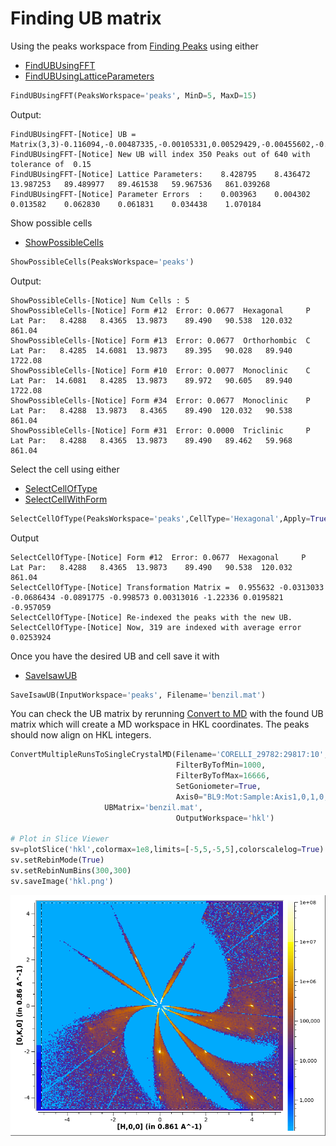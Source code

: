 # Finding UB matrix

Using the peaks workspace from [Finding Peaks](peaks.md) using either
* [FindUBUsingFFT](http://docs.mantidproject.org/nightly/algorithms/FindUBUsingFFT.html)
* [FindUBUsingLatticeParameters](http://docs.mantidproject.org/nightly/algorithms/FindUBUsingLatticeParameters.html)

```python
FindUBUsingFFT(PeaksWorkspace='peaks', MinD=5, MaxD=15)
```
Output:
```
FindUBUsingFFT-[Notice] UB = Matrix(3,3)-0.116094,-0.00487335,-0.00105331,0.00529429,-0.00455602,-0.0714388,0.0726219,-0.136753,0.00278309
FindUBUsingFFT-[Notice] New UB will index 350 Peaks out of 640 with tolerance of  0.15
FindUBUsingFFT-[Notice] Lattice Parameters:    8.428795    8.436472   13.987253   89.489977   89.461538   59.967536   861.039268
FindUBUsingFFT-[Notice] Parameter Errors  :    0.003963    0.004302    0.013582    0.062830    0.061831    0.034438    1.070184
```

Show possible cells
* [ShowPossibleCells](http://docs.mantidproject.org/nightly/algorithms/ShowPossibleCells.html)

```python
ShowPossibleCells(PeaksWorkspace='peaks')
```
Output:
```
ShowPossibleCells-[Notice] Num Cells : 5
ShowPossibleCells-[Notice] Form #12  Error: 0.0677  Hexagonal     P   Lat Par:   8.4288   8.4365  13.9873    89.490   90.538  120.032     861.04
ShowPossibleCells-[Notice] Form #13  Error: 0.0677  Orthorhombic  C   Lat Par:   8.4285  14.6081  13.9873    89.395   90.028   89.940    1722.08
ShowPossibleCells-[Notice] Form #10  Error: 0.0077  Monoclinic    C   Lat Par:  14.6081   8.4285  13.9873    89.972   90.605   89.940    1722.08
ShowPossibleCells-[Notice] Form #34  Error: 0.0677  Monoclinic    P   Lat Par:   8.4288  13.9873   8.4365    89.490  120.032   90.538     861.04
ShowPossibleCells-[Notice] Form #31  Error: 0.0000  Triclinic     P   Lat Par:   8.4288   8.4365  13.9873    89.490   89.462   59.968     861.04
```

Select the cell using either
* [SelectCellOfType](http://docs.mantidproject.org/nightly/algorithms/SelectCellOfType.html)
* [SelectCellWithForm](http://docs.mantidproject.org/nightly/algorithms/SelectCellWithForm.html)

```python
SelectCellOfType(PeaksWorkspace='peaks',CellType='Hexagonal',Apply=True)
```
Output
```
SelectCellOfType-[Notice] Form #12  Error: 0.0677  Hexagonal     P   Lat Par:   8.4288   8.4365  13.9873    89.490   90.538  120.032     861.04
SelectCellOfType-[Notice] Transformation Matrix =  0.955632 -0.0313033 -0.0686434 -0.0891775 -0.998573 0.00313016 -1.22336 0.0195821 -0.957059
SelectCellOfType-[Notice] Re-indexed the peaks with the new UB.
SelectCellOfType-[Notice] Now, 319 are indexed with average error 0.0253924
```

Once you have the desired UB and cell save it with
* [SaveIsawUB](http://docs.mantidproject.org/nightly/algorithms/SaveIsawUB.html)

```python
SaveIsawUB(InputWorkspace='peaks', Filename='benzil.mat')
```

You can check the UB matrix by rerunning [Convert to
MD](peaks.md#convert-to-md) with the found UB matrix which will create
a MD workspace in HKL coordinates. The peaks should now align on HKL
integers.

```python
ConvertMultipleRunsToSingleCrystalMD(Filename='CORELLI_29782:29817:10',
                                     FilterByTofMin=1000,
                                     FilterByTofMax=16666,
                                     SetGoniometer=True,
                                     Axis0="BL9:Mot:Sample:Axis1,0,1,0,1",
				     UBMatrix='benzil.mat',
                                     OutputWorkspace='hkl')

# Plot in Slice Viewer
sv=plotSlice('hkl',colormax=1e8,limits=[-5,5,-5,5],colorscalelog=True)
sv.setRebinMode(True)
sv.setRebinNumBins(300,300)
sv.saveImage('hkl.png')
```

![HKL](hkl.png)

